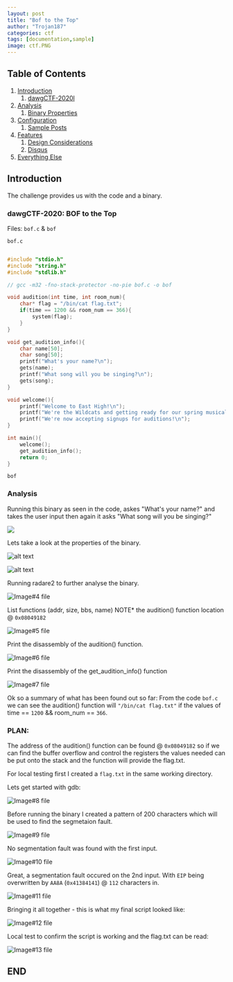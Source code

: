 ```yaml
---
layout: post
title: "Bof to the Top"
author: "Trojan187"
categories: ctf
tags: [documentation,sample]
image: ctf.PNG
---
```



## Table of Contents

1. [Introduction](#introduction)
   1. [dawgCTF-2020l](#dawgCTF-2020)
2. [Analysis](#Analysis)
   1. [Binary Properties](#checksec)
3. [Configuration](#configuration)
   1. [Sample Posts](#sample-posts)
4. [Features](#features)
   1. [Design Considerations](#design-considerations)
   2. [Disqus](#disqus)
5. [Everything Else](#everything-else)

##  Introduction

The challenge provides us with the code and a binary.

### dawgCTF-2020: BOF to the Top

Files: `bof.c` & `bof`

`bof.c`
```c

#include "stdio.h"
#include "string.h"
#include "stdlib.h"

// gcc -m32 -fno-stack-protector -no-pie bof.c -o bof

void audition(int time, int room_num){
	char* flag = "/bin/cat flag.txt";
	if(time == 1200 && room_num == 366){
		system(flag);
	}
}

void get_audition_info(){
	char name[50];
	char song[50];
	printf("What's your name?\n");
	gets(name);
	printf("What song will you be singing?\n");
	gets(song);
}

void welcome(){
	printf("Welcome to East High!\n");
	printf("We're the Wildcats and getting ready for our spring musical\n");
	printf("We're now accepting signups for auditions!\n");
}

int main(){
	welcome();
	get_audition_info();
	return 0;
}
```

 `bof`
### Analysis

Running this binary as seen in the code, askes "What's your name?" and takes the user input then again it asks "What song will you be singing?" 

<img src="../../../../../assets/imgs/blogs/2020-04-19/bin_run.PNG">

Lets take a look at the properties of the binary.

![alt text](./images/dawgCTF/checksec.PNG)

![alt text](./images/dawgCTF/file.PNG)

Running radare2 to further analyse the binary.

![Image#4 file](./images/dawgCTF/r2_aaaa.PNG)

List functions (addr, size, bbs, name)
NOTE* the audition() function location @ `0x08049182`

![Image#5 file](./images/dawgCTF/r2_afl.PNG)

Print the disassembly of the audition() function.

![Image#6 file](./images/dawgCTF/r2_pdf_audition.PNG)

Print the disassembly of the get_audition_info() function

![Image#7 file](./images/dawgCTF/r2_pdf_get_audition_info.PNG)

Ok so a summary of what has been found out so far:
From the code `bof.c` we can see the audition() function will `"/bin/cat flag.txt"` if the values of time == `1200` && room_num == `366`.

### PLAN:
The address of the audition() function can be found @ `0x08049182` so if we can find the buffer overflow and control the registers the values needed can be put onto the stack and the function will provide the flag.txt. 

For local testing first I created a `flag.txt` in the same working directory.

Lets get started with gdb:

![Image#8 file](./images/dawgCTF/gdb_start.PNG)

Before running the binary I created a pattern of 200 characters which will be used to find the segmetaion fault.

![Image#9 file](../../images/dawgCTF/gdb_start_pattern_create.PNG)

No segmentation fault was found with the first input.

![Image#10 file](./images/dawgCTF/gdb_no_seg_fault.PNG)

Great, a segmentation fault occured on the 2nd input. With `EIP` being overwritten by `AA8A` (`0x41384141`) @ `112` characters in.

![Image#11 file](./images/dawgCTF/gdb_seg_fault_EIP.PNG)

Bringing it all together - this is what my final script looked like:

![Image#12 file](./images/dawgCTF/final_solution.PNG)

Local test to confirm the script is working and the flag.txt can be read:

![Image#13 file](./images/dawgCTF/final.PNG)






END
---
